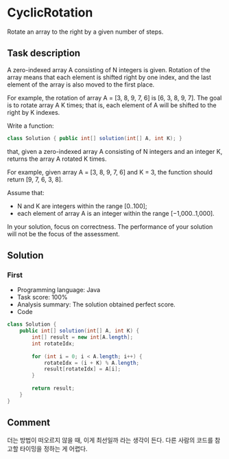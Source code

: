 # CyclicRotation

Rotate an array to the right by a given number of steps.

## Task description

A zero-indexed array A consisting of N integers is given. Rotation of the array means that each element is shifted right by one index, and the last element of the array is also moved to the first place.

For example, the rotation of array A = [3, 8, 9, 7, 6] is [6, 3, 8, 9, 7]. The goal is to rotate array A K times; that is, each element of A will be shifted to the right by K indexes.

Write a function:

```java
class Solution { public int[] solution(int[] A, int K); }
```

that, given a zero-indexed array A consisting of N integers and an integer K, returns the array A rotated K times.

For example, given array A = [3, 8, 9, 7, 6] and K = 3, the function should return [9, 7, 6, 3, 8].

Assume that:

* N and K are integers within the range [0..100];
* each element of array A is an integer within the range [−1,000..1,000].

In your solution, focus on correctness. The performance of your solution will not be the focus of the assessment.

## Solution

### First

* Programming language: Java
* Task score: 100%
* Analysis summary: The solution obtained perfect score.
* Code

```java
class Solution {
    public int[] solution(int[] A, int K) {
        int[] result = new int[A.length];
        int rotateIdx;
        
        for (int i = 0; i < A.length; i++) {
            rotateIdx = (i + K) % A.length;
            result[rotateIdx] = A[i];
        }
        
        return result;
    }
}
```

## Comment

더는 방법이 떠오르지 않을 때, 이게 최선일까 라는 생각이 든다. 다른 사람의 코드를 참고할 타이밍을 정하는 게 어렵다.
